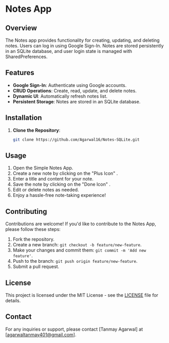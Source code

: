 # Notes App

## Overview

The Notes app provides functionality for creating, updating, and deleting notes. Users can log in using Google Sign-In. Notes are stored persistently in an SQLite database, and user login state is managed with SharedPreferences.

## Features

- **Google Sign-In**: Authenticate using Google accounts.
- **CRUD Operations**: Create, read, update, and delete notes.
- **Dynamic UI**: Automatically refresh notes list.
- **Persistent Storage**: Notes are stored in an SQLite database.


## Installation

1. **Clone the Repository**:
   ```bash
   git clone https://github.com/Agarwal16/Notes-SQLite.git

## Usage

1. Open the Simple Notes App.
2. Create a new note by clicking on the "Plus Icon" .
3. Enter a title and content for your note.
4. Save the note by clicking on the "Done Icon" .
5. Edit or delete notes as needed.
6. Enjoy a hassle-free note-taking experience!

## Contributing

Contributions are welcome! If you'd like to contribute to the Notes App, please follow these steps:

1. Fork the repository.
2. Create a new branch: `git checkout -b feature/new-feature`.
3. Make your changes and commit them: `git commit -m 'Add new feature'`.
4. Push to the branch: `git push origin feature/new-feature`.
5. Submit a pull request.

## License

This project is licensed under the MIT License - see the [LICENSE](LICENSE) file for details.

## Contact

For any inquiries or support, please contact [Tanmay Agarwal] at [agarwaltanmay401@gmail.com].
